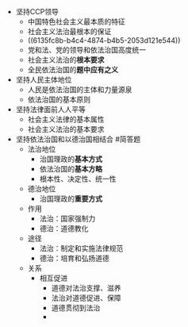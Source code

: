 - 坚持CCP领导
	- 中国特色社会主义最本质的特征
	- 社会主义法治最根本的保证
	- ((6135fc8b-b4c4-4874-b4b5-2053d121e544))
	- 党和法、党的领导和依法治国高度统一
	- 社会主义法治的**根本要求**
	- 全民依法治国的**题中应有之义**
- 坚持人民主体地位
	- 人民是依法治国的主体和力量源泉
	- 依法治国的基本原则
- 坚持法律面前人人平等
	- 社会主义法律的基本属性
	- 社会主义法治的基本要求
- 坚持依法治国和以德治国相结合 #简答题
	- 法治地位
		- 治国理政的**基本方式**
		- 依法治国的**基本方略**
		- 根本性、决定性、统一性
	- 德治地位
		- 治国理政的**重要方式**
	- 作用
		- 法治：国家强制力
		- 德治：道德教化
	- 途径
		- 法治：制定和实施法律规范
		- 德治：培育和弘扬道德
	- 关系
		- 相互促进
			- 道德对法治支撑、滋养
			- 法治对道德促进、保障
			- 道德贯彻到法治
			-